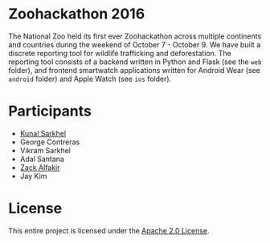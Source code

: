 # Zoohackathon 2016The National Zoo held its first ever Zoohackathon across multiple continents and countries during the weekend of October 7 - October 9. We have built a discrete reporting tool for wildlife trafficking and deforestation. The reporting tool consists of a backend written in Python and Flask (see the `web` folder), and frontend smartwatch applications written for Android Wear (see `android` folder) and Apple Watch (see `ios` folder).# Participants* [Kunal Sarkhel](https://github.com/techwizrd)* George Contreras* Vikram Sarkhel* Adal Santana* [Zack Alfakir](https://github.com/ZackAlfakir)* Jay Kim# LicenseThis entire project is licensed under the [Apache 2.0 License](https://www.apache.org/licenses/LICENSE-2.0).